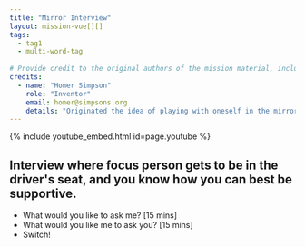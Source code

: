 ```yaml
---
title: "Mirror Interview"
layout: mission-vue[][]
tags:
  - tag1
  - multi-word-tag
  
# Provide credit to the original authors of the mission material, including yourself. Please pay close attention to the empty spaces in front of each entry. 
credits:
  - name: "Homer Simpson"
    role: "Inventor"
    email: homer@simpsons.org
    details: "Originated the idea of playing with oneself in the mirror."
---
```


<!-- Includes any youtube videos listed in the data section of the page -->
{% include youtube_embed.html id=page.youtube %}

## Interview where focus person gets to be in the driver's seat, and you know how you can best be supportive. 

* What would you like to ask me? [15 mins]
* What would you like me to ask you? [15 mins]
* Switch! 
